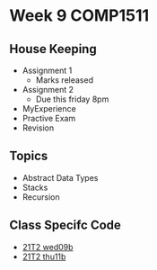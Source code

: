 # Week 9 COMP1511

## House Keeping
- Assignment 1
    - Marks released
- Assignment 2
    - Due this friday 8pm
- MyExperience
- Practive Exam
- Revision 

## Topics
- Abstract Data Types
- Stacks
- Recursion


## Class Specifc Code
- [21T2 wed09b](wed09b/)
- [21T2 thu11b](thu11b/)